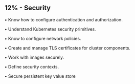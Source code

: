 ## 12% - Security
• Know how to configure authentication and
authorization.

• Understand Kubernetes security
primitives.

• Know to configure network policies.

• Create and manage TLS certificates for
cluster components.

• Work with images securely.

• Define security contexts.

• Secure persistent key value store

